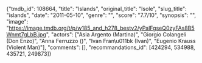 {"tmdb_id": 108664, "title": "Islands", "original_title": "Isole", "slug_title": "islands", "date": "2011-05-10", "genre": "", "score": "7.7/10", "synopsis": "", "image": "https://image.tmdb.org/t/p/w185_and_h278_bestv2/yPalFgseQ0zyFAs8B5Wnmt7gLbB.jpg", "actors": ["Asia Argento (Martina)", "Giorgio Colangeli (Don Enzo)", "Anna Ferruzzo ()", "Ivan Fran\u011bk (Ivan)", "Eugenio Krauss (Violent Man)"], "comments": [], "recommandations_id": [424294, 534988, 435721, 249873]}